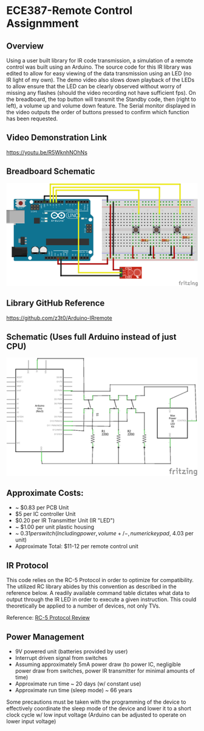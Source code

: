 # ECE387-Remote Control Assignmment

## Overview
Using a user built library for IR code transmission, a simulation of a remote control was built using an Arduino. The source code for this IR library was edited to allow for easy viewing of the data transmission using an LED (no IR light of my own). The demo video also slows down playback of the LEDs to allow ensure that the LED can be clearly observed without worry of missing any flashes (should the video recording not have sufficient fps). On the breadboard, the top button will transmit the Standby code, then (right to left), a volume up and volume down feature. The Serial monitor displayed in the video outputs the order of buttons pressed to confirm which function has been requested.

## Video Demonstration Link
https://youtu.be/R5WknhNOhNs

## Breadboard Schematic
![Breadboard Schematic](/RemoteControl.png)

## Library GitHub Reference
https://github.com/z3t0/Arduino-IRremote

## Schematic (Uses full Arduino instead of just CPU)
![Schematic](/RemoteControl_schem.png)

## Approximate Costs:
* ~ $0.83 per PCB Unit
* $5 per IC controller Unit
* $0.20 per IR Transmitter Unit (IR "LED")
* ~ $1.00 per unit plastic housing
* ~ $0.31 per switch (Including power, volume+/-, numeric keypad, ~$4.03 per unit)
* Approximate Total: $11-12 per remote control unit

## IR Protocol
This code relies on the RC-5 Protocol in order to optimize for compatibility. The utilized RC library abides by this convention as described in the reference below. A readily available command table dictates what data to output through the IR LED in order to execute a given instruction. This could theoretically be applied to a number of devices, not only TVs.

Reference: [RC-5 Protocol Review](https://www.sbprojects.net/knowledge/ir/rc5.php)

## Power Management
* 9V powered unit (batteries provided by user)
* Interrupt driven signal from switches
* Assuming approximately 5mA power draw (to power IC, negligible power draw from switches, power IR transmitter for minimal amounts of time)
* Approximate run time ~ 20 days (w/ constant use)
* Approximate run time (sleep mode) ~ 66 years

Some precautions must be taken with the programming of the device to effectively coordinate the sleep mode of the device and lower it to a short clock cycle w/ low input voltage (Arduino can be adjusted to operate on lower input voltage)
